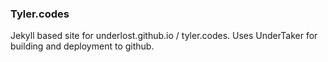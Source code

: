 ### Tyler.codes

Jekyll based site for underlost.github.io / tyler.codes.
Uses UnderTaker for building and deployment to github. 
